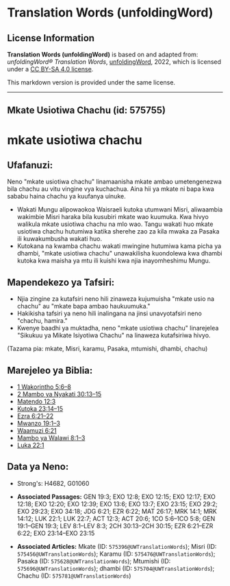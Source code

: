 # Translation Words (unfoldingWord)

## License Information

**Translation Words (unfoldingWord)** is based on and adapted from: _unfoldingWord® Translation Words_, [unfoldingWord](https://unfoldingword.org/utw), 2022, which is licensed under a [CC BY-SA 4.0 license](https://creativecommons.org/licenses/by-sa/4.0/legalcode.en).

This markdown version is provided under the same license.



--------------------------------

## Mkate Usiotiwa Chachu (id: 575755)

mkate usiotiwa chachu
=====================

Ufafanuzi:
----------

Neno "mkate usiotiwa chachu" linamaanisha mkate ambao umetengenezwa bila chachu au vitu vingine vya kuchachua. Aina hii ya mkate ni bapa kwa sababu haina chachu ya kuufanya uinuke.

* Wakati Mungu alipowaokoa Waisraeli kutoka utumwani Misri, aliwaambia wakimbie Misri haraka bila kusubiri mkate wao kuumuka. Kwa hivyo walikula mkate usiotiwa chachu na mlo wao. Tangu wakati huo mkate usiotiwa chachu hutumiwa katika sherehe zao za kila mwaka za Pasaka ili kuwakumbusha wakati huo.
* Kutokana na kwamba chachu wakati mwingine hutumiwa kama picha ya dhambi, "mkate usiotiwa chachu" unawakilisha kuondolewa kwa dhambi kutoka kwa maisha ya mtu ili kuishi kwa njia inayomheshimu Mungu.

Mapendekezo ya Tafsiri:
-----------------------

* Njia zingine za kutafsiri neno hili zinaweza kujumuisha "mkate usio na chachu" au "mkate bapa ambao haukuumuka."
* Hakikisha tafsiri ya neno hili inalingana na jinsi unavyotafsiri neno "chachu, hamira."
* Kwenye baadhi ya muktadha, neno "mkate usiotiwa chachu" linarejelea "Sikukuu ya Mikate Isiyotiwa Chachu" na linaweza kutafsiriwa hivyo.

(Tazama pia: mkate, Misri, karamu, Pasaka, mtumishi, dhambi, chachu)

Marejeleo ya Biblia:
--------------------

* [1 Wakorintho 5:6–8](https://ref.ly/1Cor5:6-1Cor5:8)
* [2 Mambo ya Nyakati 30:13–15](https://ref.ly/2Chr30:13-2Chr30:15)
* [Matendo 12:3](https://ref.ly/Acts12:3)
* [Kutoka 23:14–15](https://ref.ly/Exod23:14-Exod23:15)
* [Ezra 6:21–22](https://ref.ly/Ezra6:21-Ezra6:22)
* [Mwanzo 19:1–3](https://ref.ly/Gen19:1-Gen19:3)
* [Waamuzi 6:21](https://ref.ly/Judg6:21)
* [Mambo ya Walawi 8:1–3](https://ref.ly/Lev8:1-Lev8:3)
* [Luka 22:1](https://ref.ly/Luke22:1)

Data ya Neno:
-------------

* Strong's: H4682, G01060

* **Associated Passages:** GEN 19:3; EXO 12:8; EXO 12:15; EXO 12:17; EXO 12:18; EXO 12:20; EXO 12:39; EXO 13:6; EXO 13:7; EXO 23:15; EXO 29:2; EXO 29:23; EXO 34:18; JDG 6:21; EZR 6:22; MAT 26:17; MRK 14:1; MRK 14:12; LUK 22:1; LUK 22:7; ACT 12:3; ACT 20:6; 1CO 5:6–1CO 5:8; GEN 19:1–GEN 19:3; LEV 8:1–LEV 8:3; 2CH 30:13–2CH 30:15; EZR 6:21–EZR 6:22; EXO 23:14–EXO 23:15
* **Associated Articles:** Mkate (ID: `575396@UWTranslationWords`); Misri (ID: `575456@UWTranslationWords`); Karamu (ID: `575476@UWTranslationWords`); Pasaka (ID: `575628@UWTranslationWords`); Mtumishi (ID: `575696@UWTranslationWords`); dhambi (ID: `575704@UWTranslationWords`); Chachu (ID: `575781@UWTranslationWords`)

